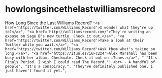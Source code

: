 howlongsincethelastwilliamsrecord
=================================

How Long Since the Last Williams Record?
`
  "<a href='https://twitter.com/Williams_Record'>I wonder what they're up to?</a>",
  "<a href='http://williamsrecord.com/'>They're writing an expose on Sage B's new turtle. Check it out.</a>",
  "<a href='https://twitter.com/Williams_Record'>Take a look at their Twitter while you wait.</a>",
  "<a href='https://twitter.com/Williams_Record'>Ask them what's taking so long.</a>",
  "<a href='https://itun.es/i6Fc2z4'>Alex Marshall has been busy with her album, Checkmate. Check it out on iTunes.</a>",
  "''It's Finals Period. I wish I could read The Record.'' <br> - A handful of people",
  "It's a conspiracy.",
  "They've definitely published one, I just haven't found it yet.",
  `
